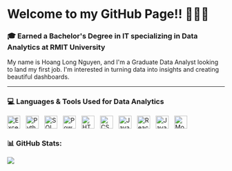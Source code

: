 # Welcome to my GitHub Page!! 👋👋👋


### 🎓 Earned a Bachelor's Degree in IT specializing in Data Analytics at RMIT University 

My name is Hoang Long Nguyen, and I'm a Graduate Data Analyst looking to land my first job. I'm interested in turning data into insights and creating beautiful dashboards.

---

### 💻 Languages & Tools Used for Data Analytics
<img align="left" alt="Excel" width="30px" style="padding-right:10px;" src="https://img.icons8.com/?size=100&id=UECmBSgBOvPT&format=png&color=000000"/>
<img align="left" alt="Python" width="30px" style="padding-right:10px;" src="https://cdn.jsdelivr.net/gh/devicons/devicon/icons/python/python-original.svg"/>
<img align="left" alt="SQL" width="30px" style="padding-right:10px;" src="https://cdn.jsdelivr.net/gh/devicons/devicon/icons/postgresql/postgresql-original.svg"/>
<img align="left" alt="Power BI" width="30px" style="padding-right:10px;" src="https://upload.wikimedia.org/wikipedia/commons/c/cf/New_Power_BI_Logo.svg"/>
<img align="left" alt="HTML5" width="30px" style="padding-right:10px;" src="https://cdn.jsdelivr.net/gh/devicons/devicon/icons/html5/html5-original.svg"/>
<img align="left" alt="CSS3" width="30px" style="padding-right:10px;" src="https://cdn.jsdelivr.net/gh/devicons/devicon/icons/css3/css3-original.svg"/>
<img align="left" alt="JavaScript" width="30px" style="padding-right:10px;" src="https://cdn.jsdelivr.net/gh/devicons/devicon/icons/javascript/javascript-original.svg"/>
<img align="left" alt="React" width="30px" style="padding-right:10px;" src="https://cdn.jsdelivr.net/gh/devicons/devicon/icons/react/react-original.svg"/>
<img align="left" alt="Java" width="30px" style="padding-right:10px;" src="https://cdn.jsdelivr.net/gh/devicons/devicon/icons/java/java-original.svg"/>
<img align="left" alt="MongoDB" width="30px" style="padding-right:10px;" src="https://cdn.jsdelivr.net/gh/devicons/devicon/icons/mongodb/mongodb-original.svg"/>

<br clear="left"/>


### 📊 GitHub Stats:
![](https://github-readme-stats.vercel.app/api?username=rekls2311&theme=dark&hide_border=true&include_all_commits=true&count_private=false)<br/>

